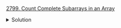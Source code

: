 [2799. Count Complete Subarrays in an Array](https://leetcode.com/contest/weekly-contest-356/problems/count-complete-subarrays-in-an-array)

<details><summary>Solution</summary>

![](../../../../assets/2799.png)

</details>
